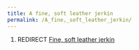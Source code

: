 ```yaml
---
title: A fine, soft leather jerkin
permalink: /A_fine,_soft_leather_jerkin/
---
```


1.  REDIRECT [Fine, soft leather
    jerkin](Fine,_soft_leather_jerkin "wikilink")